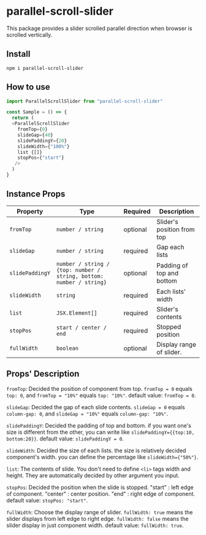# parallel-scroll-slider
This package provides a slider scrolled parallel direction when browser is scrolled vertically.

## Install

```
npm i parallel-scroll-slider
```

## How to use

``` typescript
import ParallelScrollSlider from "parallel-scroll-slider"

const Sample = () => {
  return (
  <ParallelScrollSlider
    fromTop={0}
    slideGap={40}
    slidePaddingY={20}
    slideWidth={"100%"}
    list {[]}
    stopPos={"start"}
   />
  )
}
```

## Instance Props

| Property                | Type              | Required| Description                                                 |
|-------------------------|---------------    |- |-------------------------------------------------------------|
| `fromTop`               | `number / string` | optional | Slider's position from top                                      |
| `slideGap`              | `number / string` | required | Gap each lists                                         |
| `slidePaddingY`         | `number / string / {top: number / string, bottom: number / string}` | optional | Padding of top and bottom |
| `slideWidth`            | `string`          | required | Each lists' width                                             |
| `list`                  | `JSX.Element[]`          | required | Slider's contents                                            |
| `stopPos`               | `start / center / end`          | required | Stopped position                                         |
| `fullWidth`               | `boolean`          | optional |  Display range of slider.                                         |

## Props' Description

`fromTop`: Decided the position of component from top. `fromTop = 0` equals `top: 0`, and `fromTop = "10%"` equals `top: "10%"`. default value: `fromTop = 0`.

`slideGap`: Decided the gap of each slide contents. `slideGap = 0` equals `column-gap: 0`, and `slideGap = "10%"` equals `column-gap: "10%"`.

`slidePaddingY`: Decided the padding of top and bottom. if you want one's size is different from the other, you can write like `slidePaddingY={{top:10, bottom:20}}`. default value: `slidePaddingY = 0`.

`slideWidth`: Decided the size of each lists. the size is relatively decided component's width. you can define the percentage like `slideWidth={"50%"}`.

`list`: The contents of slide. You don't need to define `<li>` tags width and height. They are automatically decided by other argument you input.

`stopPos`: Decided the position when the slide is stopped.
"start" : left edge of component.
"center" : center position.
"end" : right edge of component. 
default value: `stopPos: "start"`.

`fullWidth`: Choose the display range of slider. `fullWidth: true` means the slider displays from left edge to right edge. `fullWidth: false` means the slider display in just component width.
default value: `fullWidth: true`.
